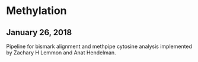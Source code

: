 # Methylation
## January 26, 2018

Pipeline for bismark alignment and methpipe cytosine analysis implemented by Zachary H Lemmon and Anat Hendelman.


